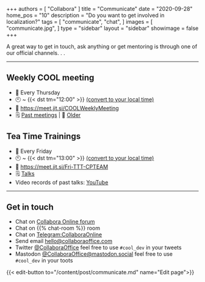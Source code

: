 +++
authors = [
    "Collabora"
]
title = "Communicate"
date = "2020-09-28"
home_pos = "10"
description = "Do you want to get involved in localization?"
tags = [
    "communicate",
    "chat",
]
images = [
    "communicate.jpg",
]
type = "sidebar"
layout = "sidebar"
showimage = false
+++

A great way to get in touch, ask anything or get mentoring is through one of our official channels. . .
<!--more-->
---
## Weekly COOL meeting
* 📅 Every Thursday
* 🕙 ~ {{< dst tm="12:00" >}} [(convert to your local time)](http://www.timebie.com/std/centraleuropeansummer.php?q=12)
* 💬 https://meet.jit.si/COOLWeeklyMeeting
* 🗒 [Past meetings](https://forum.collaboraonline.com/tag/meeting-minutes) | 📜 [Older](https://forum.collaboraonline.com/c/news/meeting-minutes/)

## Tea Time Trainings
* 📅 Every Friday
* 🕙 ~ {{< dst tm="13:00" >}} [(convert to your local time)](http://www.timebie.com/std/centraleuropeansummer.php?q=13)
* 💬 https://meet.jit.si/Fri-TTT-CPTEAM
* 🗒 [Talks](https://staging-perf.eu.collaboraonline.com/nextcloud/index.php/s/geAKbYAg4GJagqe)
* Video records of past talks: [YouTube](https://www.youtube.com/@CollaboraOnlineTechTalks)

---

## Get in touch
* Chat on [Collabora Online forum](https://forum.collaboraonline.com/)
* Chat on {{% chat-room %}} room
* Chat on [Telegram:CollaboraOnline](https://t.me/CollaboraOnline)
* Send email [hello@collaboraoffice.com](mailto:hello@collaboraoffice.com)
* Twitter [@CollaboraOffice](https://x.com/CollaboraOffice) feel free to use `#cool_dev` in your tweets
* Mastodon [@CollaboraOffice@mastodon.social](https://mastodon.social/@CollaboraOffice) feel free to use `#cool_dev` in your toots

{{< edit-button to="/content/post/communicate.md" name="Edit page">}}
